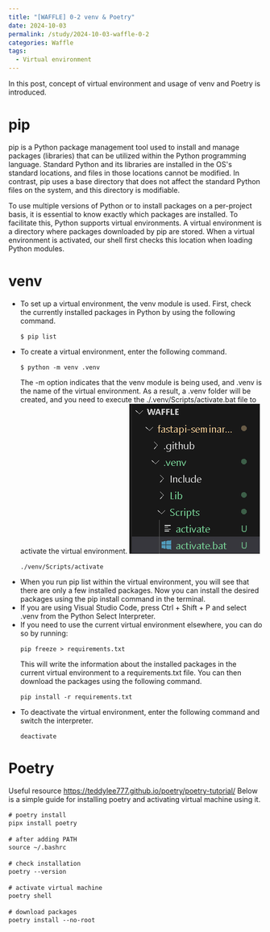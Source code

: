 ```yaml
---
title: "[WAFFLE] 0-2 venv & Poetry"
date: 2024-10-03
permalink: /study/2024-10-03-waffle-0-2
categories: Waffle
tags:
  - Virtual environment
---
```


In this post, concept of virtual environment and usage of venv and Poetry is introduced. 

# pip
pip is a Python package management tool used to install and manage packages (libraries) that can be utilized within the Python programming language. Standard Python and its libraries are installed in the OS's standard locations, and files in those locations cannot be modified. In contrast, pip uses a base directory that does not affect the standard Python files on the system, and this directory is modifiable.

To use multiple versions of Python or to install packages on a per-project basis, it is essential to know exactly which packages are installed. To facilitate this, Python supports virtual environments. A virtual environment is a directory where packages downloaded by pip are stored. When a virtual environment is activated, our shell first checks this location when loading Python modules. 

# venv
- To set up a virtual environment, the venv module is used. First, check the currently installed packages in Python by using the following command.
  ```console
  $ pip list
  ```
- To create a virtual environment, enter the following command.
  ```console
  $ python -m venv .venv
  ```
  The -m option indicates that the venv module is being used, and .venv is the name of the virtual environment. As a result, a .venv folder will be created, and you need to execute the ./.venv/Scripts/activate.bat file to activate the virtual environment.
  ![venv](..\images\2024-10-03-waffle-0-2\venv.png)
  ```console
  ./venv/Scripts/activate
  ```
- When you run pip list within the virtual environment, you will see that there are only a few installed packages. Now you can install the desired packages using the pip install command in the terminal.
- If you are using Visual Studio Code, press Ctrl + Shift + P and select .venv from the Python Select Interpreter.
- If you need to use the current virtual environment elsewhere, you can do so by running:
  ```console
  pip freeze > requirements.txt
  ```
  This will write the information about the installed packages in the current virtual environment to a requirements.txt file. You can then download the packages using the following command.
  ```console
  pip install -r requirements.txt
  ``` 
- To deactivate the virtual environment, enter the following command and switch the interpreter.
  ```console
  deactivate
  ```

# Poetry
Useful resource
https://teddylee777.github.io/poetry/poetry-tutorial/
Below is a simple guide for installing poetry and activating virtual machine using it. 


```console
# poetry install
pipx install poetry

# after adding PATH
source ~/.bashrc

# check installation
poetry --version

# activate virtual machine
poetry shell

# download packages
poetry install --no-root
```